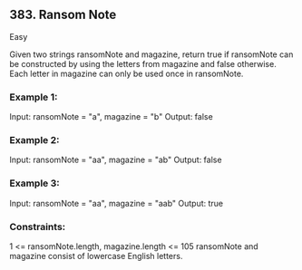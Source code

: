 ## 383. Ransom Note
Easy

Given two strings ransomNote and magazine, return true if ransomNote can be constructed by using the letters from magazine and false otherwise.
Each letter in magazine can only be used once in ransomNote.


### Example 1:
Input: ransomNote = "a", magazine = "b"
Output: false

### Example 2:
Input: ransomNote = "aa", magazine = "ab"
Output: false

### Example 3:
Input: ransomNote = "aa", magazine = "aab"
Output: true
 

### Constraints:

1 <= ransomNote.length, magazine.length <= 105
ransomNote and magazine consist of lowercase English letters.
